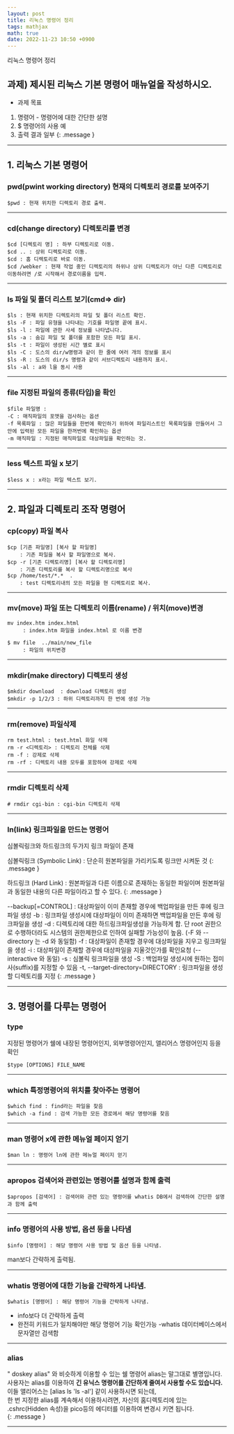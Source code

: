 ```yaml
---
layout: post
title: 리눅스 명령어 정리
tags: mathjax
math: true
date: 2022-11-23 10:50 +0900
---
```

리눅스 명령어 정리

## 과제) 제시된 리눅스 기본 명령어 매뉴얼을 작성하시오.

- 과제 목표

1. 명령어 - 명령어에 대한 간단한 설명
2. $ 명령어의 사용 예
3. 출력 결과 일부
{: .message }

---
## 1. 리눅스 기본 명령어

### pwd(pwint working directory) 현재의 디렉토리 경로를 보여주기
```
$pwd : 현재 위치한 디렉토리 경로 출력.
```


---
### cd(change directory) 디렉토리를 변경
```
$cd [디렉토리 명] : 하부 디렉토리로 이동.
$cd .. : 상위 디렉토리로 이동.
$cd : 홈 디렉토리로 바로 이동.
$cd /webker : 현재 작업 중인 디렉토리의 하위나 상위 디렉토리가 아닌 다른 디렉토리로 이동하려면 /로 시작해서 경로이름을 입력.
```


---
### ls 파일 및 폴더 리스트 보기(cmd=> dir)
```
$ls : 현재 위치한 디렉토리의 파일 및 폴더 리스트 확인.
$ls -F : 파일 유형을 나타내는 기호를 파일명 끝에 표시.
$ls -l : 파일에 관한 사세 정보를 나타냅니다.
$ls -a : 숨김 파일 및 폴더를 포함한 모든 파일 표시.
$ls -t : 파일이 생성된 시간 별로 표시
$ls -C : 도스의 dir/w명령과 같이 한 줄에 여러 개의 정보를 표시
$ls -R : 도스의 dir/s 명령과 같이 서브디렉토리 내용까지 표시.
$ls -al : a와 l을 동시 사용
```


---
### file 지정된 파일의 종류(타입)을 확인
```
$file 파일명 : 
-C : 매직파일의 포맷을 검사하는 옵션
-f 목록파일 : 많은 파일들을 한번에 확인하기 위하여 파일리스트인 목록파일을 만들어서 그 안에 입력된 모든 파일을 한꺼번에 확인하는 옵션
-m 매직파일 : 지정된 매직파일로 대상파일을 확인하는 것.

```


---
### less 텍스트 파일 x 보기
```
$less x : x라는 파일 텍스트 보기.
```


---
## 2. 파일과 디렉토리 조작 명령어

### cp(copy) 파일 복사
```
$cp [기존 파일명] [복사 할 파일명]
    : 기존 파일을 복사 할 파일명으로 복사.
$cp -r [기존 디렉토리명] [복사 할 디렉토리명]
    : 기존 디렉토리를 복사 할 디렉토리명으로 복사
$cp /home/test/*.*  .
    : test 디렉토리내의 모든 파일을 현 디렉토리로 복사.
```


---
### mv(move) 파일 또는 디렉토리 이름(rename) / 위치(move)변경
```
mv index.htm index.html
     : index.htm 화일을 index.html 로 이름 변경

$ mv file  ../main/new_file
     : 파일의 위치변경
```


---
### mkdir(make directory) 디렉토리 생성
```
$mkdir download  : download 디렉토리 생성
$mkdir -p 1/2/3 : 하위 디렉토리까지 한 번에 생성 가능
```


---
### rm(remove) 파일삭제
```
rm test.html : test.html 화일 삭제
rm -r <디렉토리> : 디렉토리 전체를 삭제
rm -f : 강제로 삭제
rm -rf : 디렉토리 내용 모두를 포함하여 강제로 삭제
```

---
### rmdir 디렉토리 삭제
```
# rmdir cgi-bin : cgi-bin 디렉토리 삭제
```


---
### ln(link) 링크파일을 만드는 명령어

심볼릭링크와 하드링크의 두가지 링크 파일이 존재

심볼릭링크 (Symbolic Link) : 단순히 원본파일을 가리키도록 링크만 시켜둔 것
{: .message }

하드링크 (Hard Link) : 원본파일과 다른 이름으로 존재하는 동일한 파일이며 원본파일과 동일한 내용의 다른 파일이라고 할 수 있다.
{: .message }

--backup[=CONTROL] : 대상파일이 이미 존재할 경우에 백업파일을 만든 후에 링크파일 생성
-b : 링크파일 생성시에 대상파일이 이미 존재하면 백업파일을 만든 후에 링크파일을 생성
-d : 디렉토리에 대한 하드링크파일생성을 가능하게 함. 단 root 권한으로 수행하더라도 시스템의 권한제한으로 인하여 실패할 가능성이 높음. (-F 와 --directory 는 -d 와 동일함)
-f : 대상파일이 존재할 경우에 대상파일을 지우고 링크파일을 생성
-i : 대상파일이 존재할 경우에 대상파일을 지울것인가를 확인요청 (--interactive 와 동일)
-s : 심볼릭 링크파일을 생성
-S : 백업파일 생성시에 원하는 접미사(suffix)를 지정할 수 있음
-t, --target-directory=DIRECTORY : 링크파일을 생성할 디렉토리를 지정
{: .message }

---
## 3. 명령어를 다루는 명령어

### type 

지정된 명령어가 쉘에 내장된 명령어인지, 외부명령어인지, 앨리어스 명령어인지 등을 확인
```
$type [OPTIONS] FILE_NAME
```


---
### which 특정명령어의 위치를 찾아주는 명령어
```
$which find : find라는 파일을 찾음
$which -a find : 검색 가능한 모든 경로에서 해당 명령어를 찾음
```


---
### man 명령어 x에 관한 메뉴얼 페이지 얻기
```
$man ln : 명령어 ln에 관한 메뉴얼 페이지 얻기
```


---
### apropos 검색어와 관련있는 명령어를 설명과 함께 출력
```
$apropos [검색어] : 검색어와 관련 있는 명령어를 whatis DB에서 검색하여 간단한 설명과 함께 출력

```


---
### info 명령어의 사용 방법, 옵션 등을 나타냄
```
$info [명령어] : 해당 명령어 사용 방법 및 옵션 등을 나타냄.

```
man보다 간략하게 출력됨.


---
### whatis 명령어에 대한 기능을 간략하게 나타냄.
```
$whatis [명령어] : 해당 명령어 기능을 간략하게 나타냄.
```
- info보다 더 간략하게 출력
- 완전히 키워드가 일치해야만 해당 명령어 기능 확인가능
-whatis 데이터베이스에서 문자열만 검색함


---
### alias

" doskey alias" 와 비슷하게 이용할 수 있는 쉘 명령어 alias는 말그대로 별명입니다.<br>
사용자는 alias를 이용하여 **긴 유닉스 명령어를 간단하게 줄여서 사용할 수도 있습니다.**<br>
이들 앨리어스는 [alias ls 'ls -al'] 같이 사용하시면 되는데,<br>
한 번 지정한 alias를 계속해서 이용하시려면, 자신의 홈디렉토리에 있는
.cshrc(Hidden 속성)을 pico등의 에디터를 이용하여 변경시 키면 됩니다.<br>
{: .message }

---